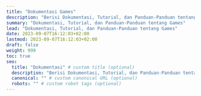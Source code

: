 ```yaml
---
title: "Dokumentasi Games"
description: "Berisi Dokumentasi, Tutorial, dan Panduan-Panduan tentang Games"
summary: "Dokumentasi, Tutorial, dan Panduan-Panduan tentang Games"
lead: "Dokumentasi, Tutorial, dan Panduan-Panduan tentang Games"
date: 2023-09-07T16:12:03+02:00
lastmod: 2023-09-07T16:12:03+02:00
draft: false
weight: 999
toc: true
seo:
  title: "Dokumentasi" # custom title (optional)
  description: "Berisi Dokumentasi, Tutorial, dan Panduan-Panduan tentang Games" # custom description (recommended)
  canonical: "" # custom canonical URL (optional)
  robots: "" # custom robot tags (optional)
---
```

